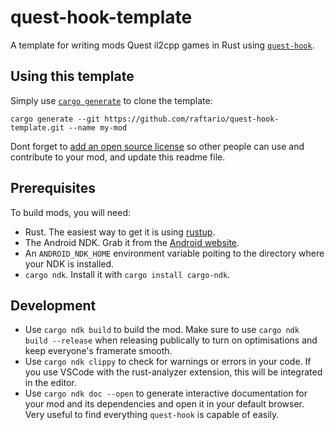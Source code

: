 # quest-hook-template

A template for writing mods Quest il2cpp games in Rust using [`quest-hook`](https://github.com/StackDoubleFlow/quest-hook-rs).

## Using this template

Simply use [`cargo generate`](https://github.com/cargo-generate/cargo-generate) to clone the template:

```
cargo generate --git https://github.com/raftario/quest-hook-template.git --name my-mod
```

Dont forget to [add an open source license](https://choosealicense.com/) so other people can use and contribute to your mod, and update this readme file.

## Prerequisites

To build mods, you will need:

- Rust. The easiest way to get it is using [rustup](https://rustup.rs).
- The Android NDK. Grab it from the [Android website](https://developer.android.com/ndk/downloads).
- An `ANDROID_NDK_HOME` environment variable poiting to the directory where your NDK is installed.
- `cargo ndk`. Install it with `cargo install cargo-ndk`.

## Development

- Use `cargo ndk build` to build the mod. Make sure to use `cargo ndk build --release` when releasing publically to turn on optimisations and keep everyone's framerate smooth.
- Use `cargo ndk clippy` to check for warnings or errors in your code. If you use VSCode with the rust-analyzer extension, this will be integrated in the editor.
- Use `cargo ndk doc --open` to generate interactive documentation for your mod and its dependencies and open it in your default browser. Very useful to find everything `quest-hook` is capable of easily.
